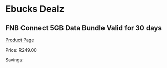 
# Ebucks Dealz
## FNB Connect 5GB Data Bundle Valid for 30 days
[Product Page](https://www.ebucks.com/web/shop/productSelected.do?prodId=1157245357&catId=300)

Price: R249.00

Savings: 


	